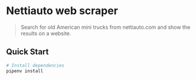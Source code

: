 # Nettiauto web scraper

> Search for old American mini trucks from nettiauto.com and show the results on a website.

## Quick Start

```bash
# Install dependencies
pipenv install
